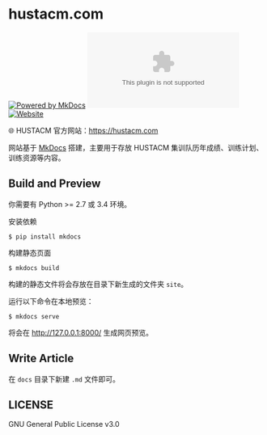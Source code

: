 # hustacm.com

[![Powered by MkDocs](https://img.shields.io/badge/Powered%20by-MkDocs-blue)](https://www.mkdocs.org/)
![AppVeyor](https://img.shields.io/appveyor/build/HUSTACM/hustacm.com)
[![Website](https://img.shields.io/website?down_message=offline&up_color=green&up_message=online&url=https%3A%2F%2Fhustacm.com)](https://hustacm.com)

🌐 HUSTACM 官方网站：<https://hustacm.com>

网站基于 [MkDocs](https://www.mkdocs.org/) 搭建，主要用于存放 HUSTACM 集训队历年成绩、训练计划、训练资源等内容。

## Build and Preview

你需要有 Python >= 2.7 或 3.4 环境。

安装依赖

```shell
$ pip install mkdocs
```

构建静态页面

```shell
$ mkdocs build
```

构建的静态文件将会存放在目录下新生成的文件夹 `site`。

运行以下命令在本地预览：

```shell
$ mkdocs serve
```

将会在 <http://127.0.0.1:8000/> 生成网页预览。

## Write Article

在 `docs` 目录下新建 `.md` 文件即可。

## LICENSE

GNU General Public License v3.0

